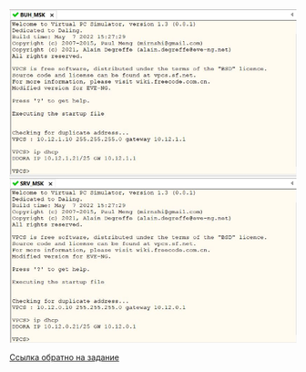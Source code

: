 
<img src='pic/BUH_MSK_DHCP.JPG'>
<img src='pic/SRV_MSK_DHCP.JPG'>

[Ссылка обратно на задание](/labs/lab11/test/README.md)   